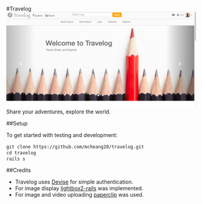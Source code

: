 #Travelog
![](https://github.com/mcheang20/Travelog/blob/master/app/assets/images/travelog.png)
Share your adventures, explore the world.

##Setup

To get started with testing and development:
```
git clone https://github.com/mcheang20/travelog.git
cd travelog
rails s
```
##Credits

- Travelog uses [Devise](https://github.com/plataformatec/devise) for simple authentication.
- For image display [lightbox2-rails](https://github.com/gavinkflam/lightbox2-rails) was implemented.
- For image and video uploading [paperclip](https://github.com/thoughtbot/paperclip) was used.
